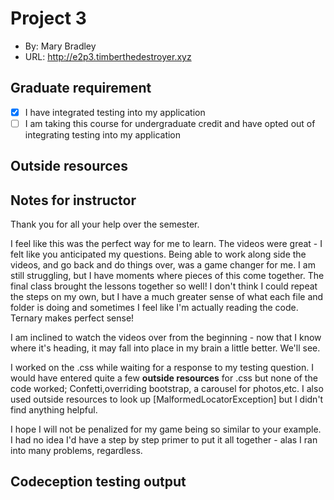 
# Project 3
+ By: Mary Bradley
+ URL: <http://e2p3.timberthedestroyer.xyz>

## Graduate requirement

+ [x] I have integrated testing into my application
+ [ ] I am taking this course for undergraduate credit and have opted out of integrating testing into my application

## Outside resources

## Notes for instructor
Thank you for all your help over the semester.

I feel like this was the perfect way for me to learn.  The videos were great - I felt like you anticipated my questions.  Being able to work along side the videos, and go back and do things over, was a game changer for me.  I am still struggling, but I have moments where pieces of this come together.  The final class brought the lessons together so well!  I don't think I could repeat the steps on my own, but I have a much greater sense of what each file and folder is doing and sometimes I feel like I'm actually reading the code.  Ternary makes perfect sense!  

I am inclined to watch the videos over from the beginning - now that I know where it's heading, it may fall into place in my brain a little better.  We'll see.

I worked on the .css while waiting for a response to my testing question.  I would have entered quite a few **outside resources** for .css but none of the code worked;  Confetti,overriding bootstrap, a carousel for photos,etc. I also used outside resources to look up [MalformedLocatorException] but I didn't find anything helpful.

I hope I will not be penalized for my game being so similar to your example. I had no idea I'd have a step by step primer to put it all together - alas I ran into many problems, regardless.  


## Codeception testing output
```

```



